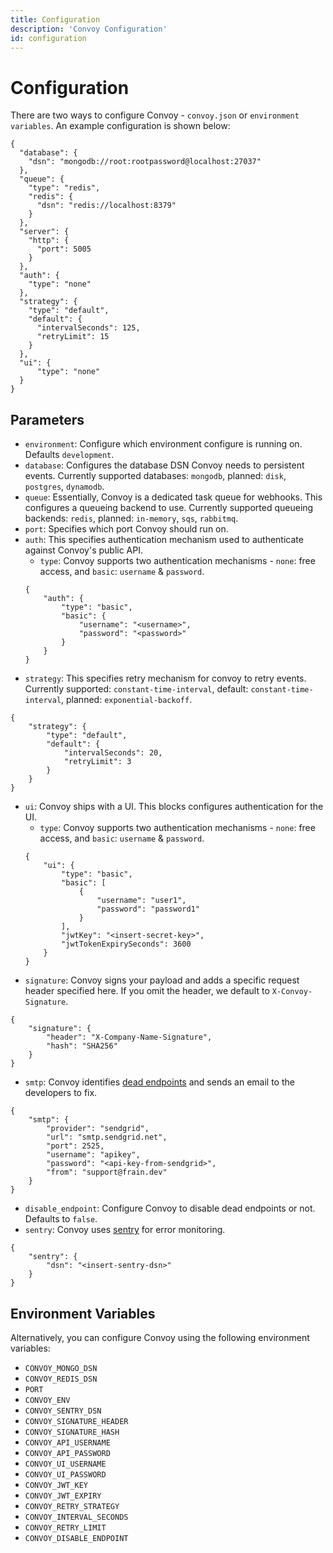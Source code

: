 ```yaml
---
title: Configuration
description: 'Convoy Configuration'
id: configuration
---
```


# Configuration 

There are two ways to configure Convoy - `convoy.json` or `environment variables`. An example configuration is shown below:

```json[Sample Config]
{
  "database": {
    "dsn": "mongodb://root:rootpassword@localhost:27037"
  },
  "queue": {
    "type": "redis",
    "redis": {
      "dsn": "redis://localhost:8379"
    }
  },
  "server": {
    "http": {
      "port": 5005
    }
  },
  "auth": {
    "type": "none"
  },
  "strategy": {
    "type": "default",
    "default": {
      "intervalSeconds": 125,
      "retryLimit": 15
    }
  },
  "ui": {
      "type": "none"
  }
}
```

## Parameters
- `environment`: Configure which environment configure is running on. Defaults `development`.
- `database`: Configures the database DSN Convoy needs to persistent events. Currently supported databases: `mongodb`, planned: `disk`, `postgres`, `dynamodb`.
- `queue`: Essentially, Convoy is a dedicated task queue for webhooks. This configures a queueing backend to use. Currently supported queueing backends: `redis`, planned: `in-memory`, `sqs`, `rabbitmq`.
- `port`: Specifies which port Convoy should run on.
- `auth`: This specifies authentication mechanism used to authenticate against Convoy's public API.
    - `type`: Convoy supports two authentication mechanisms - `none`: free access, and `basic`: `username` & `password`.
    ```json[sample]
    {
        "auth": {
            "type": "basic",
            "basic": {
                "username": "<username>",
                "password": "<password>"
            }
        }
    }
    ```
- `strategy`: This specifies retry mechanism for convoy to retry events. Currently supported: `constant-time-interval`, default: `constant-time-interval`, planned: `exponential-backoff`.
```json[sample]
{
    "strategy": {
	    "type": "default",
	    "default": {
			"intervalSeconds": 20,
		    "retryLimit": 3
	    }
	}
}
```
- `ui`: Convoy ships with a UI. This blocks configures authentication for the UI. 
    - `type`: Convoy supports two authentication mechanisms - `none`: free access, and `basic`: `username` & `password`.
    ```json[sample]
    {
        "ui": {
            "type": "basic",
            "basic": [
                {
                    "username": "user1",
                    "password": "password1"
                }
            ],
            "jwtKey": "<insert-secret-key>",
            "jwtTokenExpirySeconds": 3600
        }
    }
    ```
- `signature`: Convoy signs your payload and adds a specific request header specified here. If you omit the header, we default to `X-Convoy-Signature`.
```json[sample]
{
    "signature": {
        "header": "X-Company-Name-Signature",
        "hash": "SHA256"
    }
}
```
- `smtp`: Convoy identifies [dead endpoints](./docs/overview#dead-endpoints) and sends an email to the developers to fix.
```json[sample]
{
    "smtp": {
		"provider": "sendgrid",
		"url": "smtp.sendgrid.net",
		"port": 2525,
		"username": "apikey",
		"password": "<api-key-from-sendgrid>",
		"from": "support@frain.dev"
	}
}
```
- `disable_endpoint`: Configure Convoy to disable dead endpoints or not. Defaults to `false`.
- `sentry`: Convoy uses [sentry](https://sentry.io) for error monitoring.
```json[sample]
{
    "sentry": {
        "dsn": "<insert-sentry-dsn>"
    }
}
```


## Environment Variables
Alternatively, you can configure Convoy using the following environment variables:

- `CONVOY_MONGO_DSN`
- `CONVOY_REDIS_DSN`
- `PORT`
- `CONVOY_ENV`
- `CONVOY_SENTRY_DSN`
- `CONVOY_SIGNATURE_HEADER`
- `CONVOY_SIGNATURE_HASH`
- `CONVOY_API_USERNAME`
- `CONVOY_API_PASSWORD`
- `CONVOY_UI_USERNAME`
- `CONVOY_UI_PASSWORD`
- `CONVOY_JWT_KEY`
- `CONVOY_JWT_EXPIRY`
- `CONVOY_RETRY_STRATEGY`
- `CONVOY_INTERVAL_SECONDS`
- `CONVOY_RETRY_LIMIT`
- `CONVOY_DISABLE_ENDPOINT`
